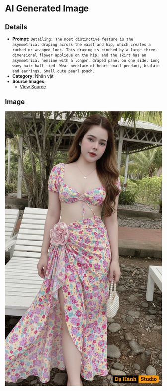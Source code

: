 # AI Generated Image

## Details
- **Prompt:** `Detailing: The most distinctive feature is the asymmetrical draping across the waist and hip, which creates a ruched or wrapped look. This draping is cinched by a large three-dimensional flower appliqué on the hip, and the skirt has an asymmetrical hemline with a longer, draped panel on one side. Long wavy hair half tied. Wear necklace of heart small pendant, bralate and earrings. Small cute pearl pouch.
`
- **Category:** Nhân vật
- **Source Images:**
  - [View Source](https://raw.githubusercontent.com/lenzcomvth/ImageLibrary/main/Female.png)

## Image
![AI Generated Image](./image-2025-10-07T02-44-29-048Z-23esr.png)